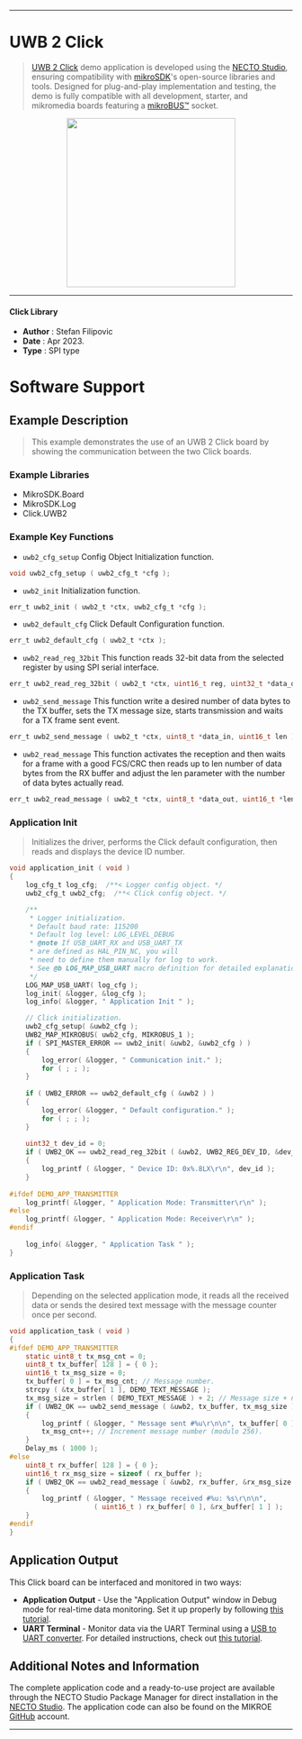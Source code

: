 
---
# UWB 2 Click

> [UWB 2 Click](https://www.mikroe.com/?pid_product=MIKROE-5410) demo application is developed using
the [NECTO Studio](https://www.mikroe.com/necto), ensuring compatibility with [mikroSDK](https://www.mikroe.com/mikrosdk)'s
open-source libraries and tools. Designed for plug-and-play implementation and testing, the demo is fully compatible with
all development, starter, and mikromedia boards featuring a [mikroBUS&trade;](https://www.mikroe.com/mikrobus) socket.

<p align="center">
  <img src="https://www.mikroe.com/?pid_product=MIKROE-5410&image=1" height=300px>
</p>

---

#### Click Library

- **Author**        : Stefan Filipovic
- **Date**          : Apr 2023.
- **Type**          : SPI type

# Software Support

## Example Description

> This example demonstrates the use of an UWB 2 Click board by showing the communication between the two Click boards.

### Example Libraries

- MikroSDK.Board
- MikroSDK.Log
- Click.UWB2

### Example Key Functions

- `uwb2_cfg_setup` Config Object Initialization function.
```c
void uwb2_cfg_setup ( uwb2_cfg_t *cfg );
```

- `uwb2_init` Initialization function.
```c
err_t uwb2_init ( uwb2_t *ctx, uwb2_cfg_t *cfg );
```

- `uwb2_default_cfg` Click Default Configuration function.
```c
err_t uwb2_default_cfg ( uwb2_t *ctx );
```

- `uwb2_read_reg_32bit` This function reads 32-bit data from the selected register by using SPI serial interface.
```c
err_t uwb2_read_reg_32bit ( uwb2_t *ctx, uint16_t reg, uint32_t *data_out );
```

- `uwb2_send_message` This function write a desired number of data bytes to the TX buffer, sets the TX message size, starts transmission and waits for a TX frame sent event.
```c
err_t uwb2_send_message ( uwb2_t *ctx, uint8_t *data_in, uint16_t len );
```

- `uwb2_read_message` This function activates the reception and then waits for a frame with a good FCS/CRC then reads up to len number of data bytes from the RX buffer and adjust the len parameter with the number of data bytes actually read.
```c
err_t uwb2_read_message ( uwb2_t *ctx, uint8_t *data_out, uint16_t *len );
```

### Application Init

> Initializes the driver, performs the Click default configuration, then reads and displays the device ID number.

```c
void application_init ( void )
{
    log_cfg_t log_cfg;  /**< Logger config object. */
    uwb2_cfg_t uwb2_cfg;  /**< Click config object. */

    /** 
     * Logger initialization.
     * Default baud rate: 115200
     * Default log level: LOG_LEVEL_DEBUG
     * @note If USB_UART_RX and USB_UART_TX 
     * are defined as HAL_PIN_NC, you will 
     * need to define them manually for log to work. 
     * See @b LOG_MAP_USB_UART macro definition for detailed explanation.
     */
    LOG_MAP_USB_UART( log_cfg );
    log_init( &logger, &log_cfg );
    log_info( &logger, " Application Init " );

    // Click initialization.
    uwb2_cfg_setup( &uwb2_cfg );
    UWB2_MAP_MIKROBUS( uwb2_cfg, MIKROBUS_1 );
    if ( SPI_MASTER_ERROR == uwb2_init( &uwb2, &uwb2_cfg ) )
    {
        log_error( &logger, " Communication init." );
        for ( ; ; );
    }
    
    if ( UWB2_ERROR == uwb2_default_cfg ( &uwb2 ) )
    {
        log_error( &logger, " Default configuration." );
        for ( ; ; );
    }
    
    uint32_t dev_id = 0;
    if ( UWB2_OK == uwb2_read_reg_32bit ( &uwb2, UWB2_REG_DEV_ID, &dev_id ) )
    {
        log_printf ( &logger, " Device ID: 0x%.8LX\r\n", dev_id );
    }
    
#ifdef DEMO_APP_TRANSMITTER
    log_printf( &logger, " Application Mode: Transmitter\r\n" );
#else
    log_printf( &logger, " Application Mode: Receiver\r\n" );
#endif
    
    log_info( &logger, " Application Task " );
}
```

### Application Task

> Depending on the selected application mode, it reads all the received data or sends the desired text message with the message counter once per second.

```c
void application_task ( void )
{
#ifdef DEMO_APP_TRANSMITTER
    static uint8_t tx_msg_cnt = 0;
    uint8_t tx_buffer[ 128 ] = { 0 };
    uint16_t tx_msg_size = 0;
    tx_buffer[ 0 ] = tx_msg_cnt; // Message number.
    strcpy ( &tx_buffer[ 1 ], DEMO_TEXT_MESSAGE );
    tx_msg_size = strlen ( DEMO_TEXT_MESSAGE ) + 2; // Message size + null-terminated + tx_msg_cnt
    if ( UWB2_OK == uwb2_send_message ( &uwb2, tx_buffer, tx_msg_size ) )
    {
        log_printf ( &logger, " Message sent #%u\r\n\n", tx_buffer[ 0 ] );
        tx_msg_cnt++; // Increment message number (modulo 256).
    }
    Delay_ms ( 1000 );
#else
    uint8_t rx_buffer[ 128 ] = { 0 };
    uint16_t rx_msg_size = sizeof ( rx_buffer );
    if ( UWB2_OK == uwb2_read_message ( &uwb2, rx_buffer, &rx_msg_size ) )
    {
        log_printf ( &logger, " Message received #%u: %s\r\n\n", 
                     ( uint16_t ) rx_buffer[ 0 ], &rx_buffer[ 1 ] );
    }
#endif
}
```

## Application Output

This Click board can be interfaced and monitored in two ways:
- **Application Output** - Use the "Application Output" window in Debug mode for real-time data monitoring.
Set it up properly by following [this tutorial](https://www.youtube.com/watch?v=ta5yyk1Woy4).
- **UART Terminal** - Monitor data via the UART Terminal using
a [USB to UART converter](https://www.mikroe.com/click/interface/usb?interface*=uart,uart). For detailed instructions,
check out [this tutorial](https://help.mikroe.com/necto/v2/Getting%20Started/Tools/UARTTerminalTool).

## Additional Notes and Information

The complete application code and a ready-to-use project are available through the NECTO Studio Package Manager for 
direct installation in the [NECTO Studio](https://www.mikroe.com/necto). The application code can also be found on
the MIKROE [GitHub](https://github.com/MikroElektronika/mikrosdk_click_v2) account.

---

